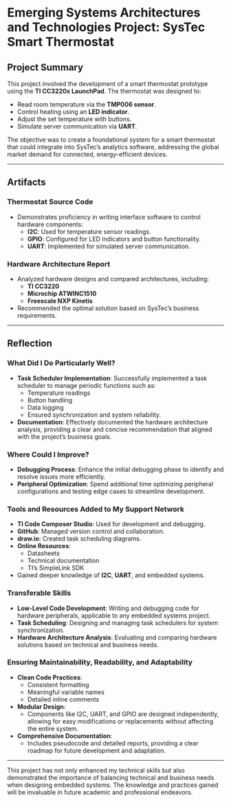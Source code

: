# Emerging Systems Architectures and Technologies Project: SysTec Smart Thermostat

## Project Summary
This project involved the development of a smart thermostat prototype using the **TI CC3220x LaunchPad**. The thermostat was designed to:
- Read room temperature via the **TMP006 sensor**.
- Control heating using an **LED indicator**.
- Adjust the set temperature with buttons.
- Simulate server communication via **UART**.

The objective was to create a foundational system for a smart thermostat that could integrate into SysTec’s analytics software, addressing the global market demand for connected, energy-efficient devices.

---

## Artifacts

### Thermostat Source Code
- Demonstrates proficiency in writing interface software to control hardware components:
  - **I2C**: Used for temperature sensor readings.
  - **GPIO**: Configured for LED indicators and button functionality.
  - **UART**: Implemented for simulated server communication.

### Hardware Architecture Report
- Analyzed hardware designs and compared architectures, including:
  - **TI CC3220**
  - **Microchip ATWINC1510**
  - **Freescale NXP Kinetis**
- Recommended the optimal solution based on SysTec’s business requirements.

---

## Reflection

### What Did I Do Particularly Well?
- **Task Scheduler Implementation**: Successfully implemented a task scheduler to manage periodic functions such as:
  - Temperature readings
  - Button handling
  - Data logging
  - Ensured synchronization and system reliability.
- **Documentation**: Effectively documented the hardware architecture analysis, providing a clear and concise recommendation that aligned with the project’s business goals.

### Where Could I Improve?
- **Debugging Process**: Enhance the initial debugging phase to identify and resolve issues more efficiently.
- **Peripheral Optimization**: Spend additional time optimizing peripheral configurations and testing edge cases to streamline development.

### Tools and Resources Added to My Support Network
- **TI Code Composer Studio**: Used for development and debugging.
- **GitHub**: Managed version control and collaboration.
- **draw.io**: Created task scheduling diagrams.
- **Online Resources**:
  - Datasheets
  - Technical documentation
  - TI’s SimpleLink SDK
- Gained deeper knowledge of **I2C**, **UART**, and embedded systems.

### Transferable Skills
- **Low-Level Code Development**: Writing and debugging code for hardware peripherals, applicable to any embedded systems project.
- **Task Scheduling**: Designing and managing task schedulers for system synchronization.
- **Hardware Architecture Analysis**: Evaluating and comparing hardware solutions based on technical and business needs.

### Ensuring Maintainability, Readability, and Adaptability
- **Clean Code Practices**:
  - Consistent formatting
  - Meaningful variable names
  - Detailed inline comments
- **Modular Design**:
  - Components like I2C, UART, and GPIO are designed independently, allowing for easy modifications or replacements without affecting the entire system.
- **Comprehensive Documentation**:
  - Includes pseudocode and detailed reports, providing a clear roadmap for future development and adaptation.

---

This project has not only enhanced my technical skills but also demonstrated the importance of balancing technical and business needs when designing embedded systems. The knowledge and practices gained will be invaluable in future academic and professional endeavors.

